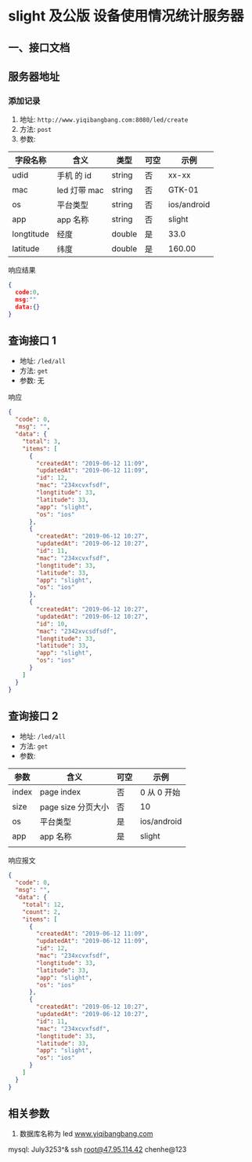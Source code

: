 # slight 及公版 设备使用情况统计服务器

## 一、接口文档

## 服务器地址

### 添加记录

1. 地址: `http://www.yiqibangbang.com:8080/led/create`
2. 方法: `post`
3. 参数:

| 字段名称   | 含义         | 类型   | 可空 | 示例        |
| ---------- | ------------ | ------ | ---- | ----------- |
| udid       | 手机 的 id   | string | 否   | xx-xx       |
| mac        | led 灯带 mac | string | 否   | GTK-01      |
| os         | 平台类型     | string | 否   | ios/android |
| app        | app 名称     | string | 否   | slight      |
| longtitude | 经度         | double | 是   | 33.0        |
| latitude   | 纬度         | double | 是   | 160.00      |

响应结果

```json
{
  code:0,
  msg:""
  data:{}
}
```

## 查询接口 1

- 地址: `/led/all`
- 方法: `get`
- 参数: 无

响应

```json
{
  "code": 0,
  "msg": "",
  "data": {
    "total": 3,
    "items": [
      {
        "createdAt": "2019-06-12 11:09",
        "updatedAt": "2019-06-12 11:09",
        "id": 12,
        "mac": "234xcvxfsdf",
        "longtitude": 33,
        "latitude": 33,
        "app": "slight",
        "os": "ios"
      },
      {
        "createdAt": "2019-06-12 10:27",
        "updatedAt": "2019-06-12 10:27",
        "id": 11,
        "mac": "234xcvxfsdf",
        "longtitude": 33,
        "latitude": 33,
        "app": "slight",
        "os": "ios"
      },
      {
        "createdAt": "2019-06-12 10:27",
        "updatedAt": "2019-06-12 10:27",
        "id": 10,
        "mac": "2342xvcsdfsdf",
        "longtitude": 33,
        "latitude": 33,
        "app": "slight",
        "os": "ios"
      }
    ]
  }
}
```

## 查询接口 2

- 地址: `/led/all`
- 方法: `get`
- 参数:

| 参数  | 含义               | 可空 | 示例        |
| ----- | ------------------ | ---- | ----------- |
| index | page index         | 否   | 0 从 0 开始 |
| size  | page size 分页大小 | 否   | 10          |
| os    | 平台类型           | 是   | ios/android |
| app   | app 名称           | 是   | slight      |
|       |                    |      |             |

响应报文

```json
{
  "code": 0,
  "msg": "",
  "data": {
    "total": 12,
    "count": 2,
    "items": [
      {
        "createdAt": "2019-06-12 11:09",
        "updatedAt": "2019-06-12 11:09",
        "id": 12,
        "mac": "234xcvxfsdf",
        "longtitude": 33,
        "latitude": 33,
        "app": "slight",
        "os": "ios"
      },
      {
        "createdAt": "2019-06-12 10:27",
        "updatedAt": "2019-06-12 10:27",
        "id": 11,
        "mac": "234xcvxfsdf",
        "longtitude": 33,
        "latitude": 33,
        "app": "slight",
        "os": "ios"
      }
    ]
  }
}
```

## 相关参数

1. 数据库名称为 led
   www.yiqibangbang.com

mysql: July3253^&
ssh root@47.95.114.42
chenhe@123
